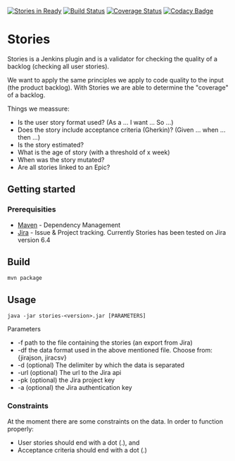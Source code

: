 [![Stories in Ready](https://badge.waffle.io/craftsmenlabs/stories.png?label=ready&title=Ready)](http://waffle.io/craftsmenlabs/stories)
[![Build Status](https://travis-ci.org/craftsmenlabs/stories.svg?branch=master)](https://travis-ci.org/craftsmenlabs/stories)
[![Coverage Status](https://coveralls.io/repos/github/craftsmenlabs/stories/badge.svg)](https://coveralls.io/github/craftsmenlabs/stories)
[![Codacy Badge](https://api.codacy.com/project/badge/Grade/f5732d9ff2ce42158989edaffd298688)](https://www.codacy.com/app/ntalens/stories?utm_source=github.com&amp;utm_medium=referral&amp;utm_content=craftsmenlabs/stories&amp;utm_campaign=Badge_Grade)



# Stories
Stories is a Jenkins plugin and is a validator for checking the quality of a backlog (checking all user stories). 

We want to apply the same principles we apply to code quality to the input (the product backlog). 
With Stories we are able to determine the "coverage" of a backlog. 

Things we meassure:
* Is the user story format used? (As a ... I want ... So ...)
* Does the story include acceptance criteria (Gherkin)? (Given ... when ... then ...)
* Is the story estimated?
* What is the age of story (with a threshold of x week)
* When was the story mutated?
* Are all stories linked to an Epic?


## Getting started
### Prerequisities
* [Maven](https://maven.apache.org/) - Dependency Management
* [Jira](https://jira.atlassian.com) - Issue & Project tracking. Currently Stories has been tested on Jira version 6.4 

## Build
    mvn package

## Usage
    java -jar stories-<version>.jar [PARAMETERS]

Parameters
* -f path to the file containing the stories (an export from Jira)
* -df the data format used in the above mentioned file. Choose from: {jirajson, jiracsv}
* -d (optional) The delimiter by which the data is separated
* -url (optional) The url to the Jira api
* -pk (optional) the Jira project key
* -a (optional) the Jira authentication key

### Constraints
At the moment there are some constraints on the data. 
In order to function properly:
* User stories should end with a dot (.), and
* Acceptance criteria should end with a dot (.)

